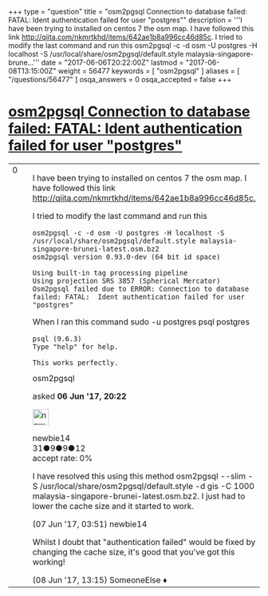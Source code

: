 +++
type = "question"
title = "osm2pgsql  Connection to database failed: FATAL:  Ident authentication failed for user &quot;postgres&quot;"
description = '''I have been trying to installed on centos 7 the osm map. I have followed this link http://qiita.com/nkmrtkhd/items/642ae1b8a996cc46d85c.  I tried to modify the last command and run this  osm2pgsql -c -d osm -U postgres -H localhost -S /usr/local/share/osm2pgsql/default.style malaysia-singapore-brune...'''
date = "2017-06-06T20:22:00Z"
lastmod = "2017-06-08T13:15:00Z"
weight = 56477
keywords = [ "osm2pgsql" ]
aliases = [ "/questions/56477" ]
osqa_answers = 0
osqa_accepted = false
+++

<div class="headNormal">

# [osm2pgsql Connection to database failed: FATAL: Ident authentication failed for user "postgres"](/questions/56477/osm2pgsql-connection-to-database-failed-fatal-ident-authentication-failed-for-user-postgres)

</div>

<div id="main-body">

<div id="askform">

<table id="question-table" style="width:100%;">
<colgroup>
<col style="width: 50%" />
<col style="width: 50%" />
</colgroup>
<tbody>
<tr>
<td style="width: 30px; vertical-align: top"><div class="vote-buttons">
<span id="post-56477-upvote" class="ajax-command post-vote up" rel="nofollow" title="I like this post (click again to cancel)"> </span>
<div id="post-56477-score" class="post-score" title="current number of votes">
0
</div>
<span id="post-56477-downvote" class="ajax-command post-vote down" rel="nofollow" title="I dont like this post (click again to cancel)"> </span> <span id="favorite-mark" class="ajax-command favorite-mark" rel="nofollow" title="mark/unmark this question as favorite (click again to cancel)"> </span>
<div id="favorite-count" class="favorite-count">
&#10;</div>
</div></td>
<td><div id="item-right">
<div class="question-body">
<p>I have been trying to installed on centos 7 the osm map. I have followed this link <a href="http://qiita.com/nkmrtkhd/items/642ae1b8a996cc46d85c.">http://qiita.com/nkmrtkhd/items/642ae1b8a996cc46d85c.</a></p>
<p>I tried to modify the last command and run this</p>
<pre><code>osm2pgsql -c -d osm -U postgres -H localhost -S /usr/local/share/osm2pgsql/default.style malaysia-singapore-brunei-latest.osm.bz2
osm2pgsql version 0.93.0-dev (64 bit id space)
&#10;Using built-in tag processing pipeline
Using projection SRS 3857 (Spherical Mercator)
Osm2pgsql failed due to ERROR: Connection to database failed: FATAL:  Ident authentication failed for user &quot;postgres&quot;</code></pre>
<p>When I ran this command sudo -u postgres psql postgres</p>
<pre><code>psql (9.6.3)
Type &quot;help&quot; for help.
&#10;This works perfectly.</code></pre>
</div>
<div id="question-tags" class="tags-container tags">
<span class="post-tag tag-link-osm2pgsql" rel="tag" title="see questions tagged &#39;osm2pgsql&#39;">osm2pgsql</span>
</div>
<div id="question-controls" class="post-controls">
&#10;</div>
<div class="post-update-info-container">
<div class="post-update-info post-update-info-user">
<p>asked <strong>06 Jun '17, 20:22</strong></p>
<img src="https://secure.gravatar.com/avatar/26750873415fcbe30ebf2fdeab499d99?s=32&amp;d=identicon&amp;r=g" class="gravatar" width="32" height="32" alt="newbie14&#39;s gravatar image" />
<p><span>newbie14</span><br />
<span class="score" title="31 reputation points">31</span><span title="9 badges"><span class="badge1">●</span><span class="badgecount">9</span></span><span title="9 badges"><span class="silver">●</span><span class="badgecount">9</span></span><span title="12 badges"><span class="bronze">●</span><span class="badgecount">12</span></span><br />
<span class="accept_rate" title="Rate of the user&#39;s accepted answers">accept rate:</span> <span title="newbie14 has no accepted answers">0%</span></p>
</div>
</div>
<div id="comments-container-56477" class="comments-container">
<span id="56486"></span>
<div id="comment-56486" class="comment">
<div id="post-56486-score" class="comment-score">
&#10;</div>
<div class="comment-text">
<p>I have resolved this using this method osm2pgsql --slim -S /usr/local/share/osm2pgsql/default.style -d gis -C 1000 malaysia-singapore-brunei-latest.osm.bz2. I just had to lower the cache size and it started to work.</p>
</div>
<div id="comment-56486-info" class="comment-info">
<span class="comment-age">(07 Jun '17, 03:51)</span> <span class="comment-user userinfo">newbie14</span>
</div>
</div>
<span id="56529"></span>
<div id="comment-56529" class="comment">
<div id="post-56529-score" class="comment-score">
&#10;</div>
<div class="comment-text">
<p>Whilst I doubt that "authentication failed" would be fixed by changing the cache size, it's good that you've got this working!</p>
</div>
<div id="comment-56529-info" class="comment-info">
<span class="comment-age">(08 Jun '17, 13:15)</span> <span class="comment-user userinfo">SomeoneElse ♦</span>
</div>
</div>
</div>
<div id="comment-tools-56477" class="comment-tools">
&#10;</div>
<div class="clear">
&#10;</div>
<div id="comment-56477-form-container" class="comment-form-container">
&#10;</div>
<div class="clear">
&#10;</div>
</div></td>
</tr>
</tbody>
</table>

</div>

</div>


